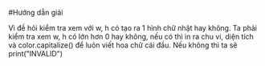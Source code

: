 #Hướng dẫn giải

Vì đề hỏi kiểm tra xem với w, h có tạo ra 1 hình chữ nhật hay không. Ta phải kiểm tra xem w, h có lớn hơn 0 hay không, nếu có thì in ra chu vi, diện tích và color.capitalize() để luôn viết hoa chữ cái đầu. Nếu không thì ta sẽ print("INVALID")